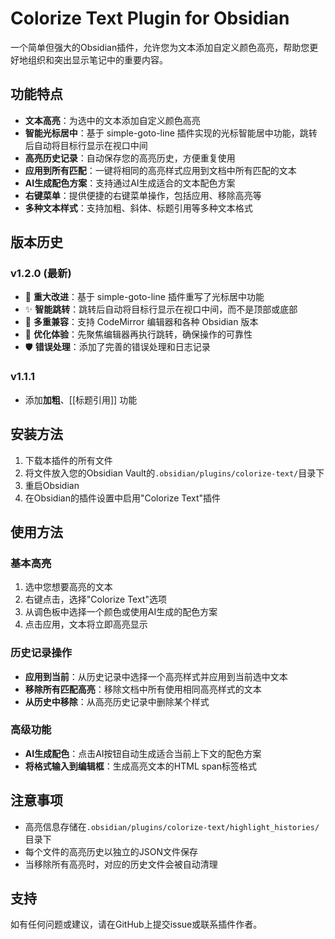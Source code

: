 # Colorize Text Plugin for Obsidian

一个简单但强大的Obsidian插件，允许您为文本添加自定义颜色高亮，帮助您更好地组织和突出显示笔记中的重要内容。

## 功能特点

- **文本高亮**：为选中的文本添加自定义颜色高亮
- **智能光标居中**：基于 simple-goto-line 插件实现的光标智能居中功能，跳转后自动将目标行显示在视口中间
- **高亮历史记录**：自动保存您的高亮历史，方便重复使用
- **应用到所有匹配**：一键将相同的高亮样式应用到文档中所有匹配的文本
- **AI生成配色方案**：支持通过AI生成适合的文本配色方案
- **右键菜单**：提供便捷的右键菜单操作，包括应用、移除高亮等
- **多种文本样式**：支持加粗、斜体、标题引用等多种文本格式

## 版本历史

### v1.2.0 (最新)
- 🚀 **重大改进**：基于 simple-goto-line 插件重写了光标居中功能
- ✨ **智能跳转**：跳转后自动将目标行显示在视口中间，而不是顶部或底部
- 🔧 **多重兼容**：支持 CodeMirror 编辑器和各种 Obsidian 版本
- 📝 **优化体验**：先聚焦编辑器再执行跳转，确保操作的可靠性
- 🛡️ **错误处理**：添加了完善的错误处理和日志记录

### v1.1.1
- 添加**加粗**、[[标题引用]] 功能

## 安装方法

1. 下载本插件的所有文件
2. 将文件放入您的Obsidian Vault的`.obsidian/plugins/colorize-text/`目录下
3. 重启Obsidian
4. 在Obsidian的插件设置中启用"Colorize Text"插件

## 使用方法

### 基本高亮
1. 选中您想要高亮的文本
2. 右键点击，选择"Colorize Text"选项
3. 从调色板中选择一个颜色或使用AI生成的配色方案
4. 点击应用，文本将立即高亮显示

### 历史记录操作
- **应用到当前**：从历史记录中选择一个高亮样式并应用到当前选中文本
- **移除所有匹配高亮**：移除文档中所有使用相同高亮样式的文本
- **从历史中移除**：从高亮历史记录中删除某个样式

### 高级功能
- **AI生成配色**：点击AI按钮自动生成适合当前上下文的配色方案
- **将格式输入到编辑框**：生成高亮文本的HTML span标签格式

## 注意事项
- 高亮信息存储在`.obsidian/plugins/colorize-text/highlight_histories/`目录下
- 每个文件的高亮历史以独立的JSON文件保存
- 当移除所有高亮时，对应的历史文件会被自动清理

## 支持
如有任何问题或建议，请在GitHub上提交issue或联系插件作者。
